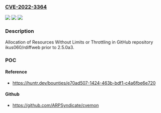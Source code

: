 ### [CVE-2022-3364](https://cve.mitre.org/cgi-bin/cvename.cgi?name=CVE-2022-3364)
![](https://img.shields.io/static/v1?label=Product&message=ikus060%2Frdiffweb&color=blue)
![](https://img.shields.io/static/v1?label=Version&message=n%2Fa&color=blue)
![](https://img.shields.io/static/v1?label=Vulnerability&message=CWE-770%20Allocation%20of%20Resources%20Without%20Limits%20or%20Throttling&color=brighgreen)

### Description

Allocation of Resources Without Limits or Throttling in GitHub repository ikus060/rdiffweb prior to 2.5.0a3.

### POC

#### Reference
- https://huntr.dev/bounties/e70ad507-1424-463b-bdf1-c4a6fbe6e720

#### Github
- https://github.com/ARPSyndicate/cvemon

